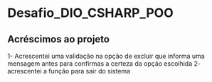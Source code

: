 # Desafio_DIO_CSHARP_POO
## Acréscimos ao projeto
1- Acrescentei uma validação na opção de excluir que informa uma mensagem antes para confirmas a certeza da opção escolhida
2- acrescentei a função para sair do sistema
